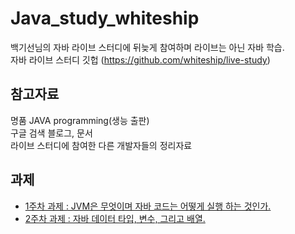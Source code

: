 # Java_study_whiteship

백기선님의 자바 라이브 스터디에 뒤늦게 참여하며 라이브는 아닌 자바 학습.   
자바 라이브 스터디 깃헙 (https://github.com/whiteship/live-study)

## 참고자료

명품 JAVA programming(생능 출판)   
구글 검색 블로그, 문서   
라이브 스터디에 참여한 다른 개발자들의 정리자료   

## 과제
* [1주차 과제 : JVM은 무엇이며 자바 코드는 어떻게 실행 하는 것인가.](https://velog.io/@dbwogml15/%EC%9E%90%EB%B0%94-%EC%8A%A4%ED%84%B0%EB%94%94-1%EC%A3%BC%EC%B0%A8-%EA%B3%BC%EC%A0%9C#1-jvm%EC%9D%80-%EB%AC%B4%EC%97%87%EC%9D%B8%EA%B0%80)
* [2주차 과제 : 자바 데이터 타입, 변수, 그리고 배열.](https://velog.io/@dbwogml15/init)
